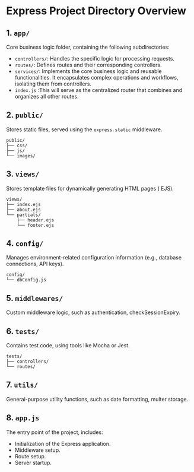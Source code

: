 # Express Project Directory Overview

## 1. `app/`

Core business logic folder, containing the following subdirectories:

- `controllers/`: Handles the specific logic for processing requests.
- `routes/`: Defines routes and their corresponding controllers.
- `services/`: Implements the core business logic and reusable functionalities. It encapsulates complex operations and workflows, isolating them from controllers.
- `index.js` :This will serve as the centralized router that combines and organizes all other routes.

## 2. `public/`

Stores static files, served using the `express.static` middleware.

```
public/
├── css/
├── js/
└── images/
```

## 3. `views/`

Stores template files for dynamically generating HTML pages ( EJS).

```
views/
├── index.ejs
├── about.ejs
└── partials/
    ├── header.ejs
    └── footer.ejs
```

## 4. `config/`

Manages environment-related configuration information (e.g., database connections, API keys).

```
config/
└── dbConfig.js
```

## 5. `middlewares/`

Custom middleware logic, such as authentication, checkSessionExpiry.

## 6. `tests/`

Contains test code, using tools like Mocha or Jest.

```
tests/
├── controllers/
└── routes/
```

## 7. `utils/`

General-purpose utility functions, such as date formatting, multer storage.

## 8. `app.js`

The entry point of the project, includes:

- Initialization of the Express application.
- Middleware setup.
- Route setup.
- Server startup.
